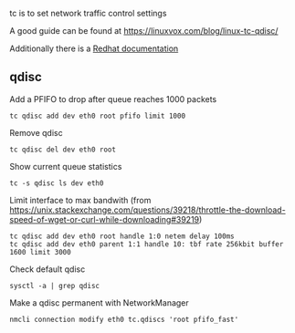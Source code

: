 tc is to set network traffic control settings

A good guide can be found at https://linuxvox.com/blog/linux-tc-qdisc/

Additionally there is a [Redhat documentation](https://docs.redhat.com/en/documentation/red_hat_enterprise_linux/9/html/configuring_and_managing_networking/linux-traffic-control_configuring-and-managing-networking)

## qdisc

Add a PFIFO to drop after queue reaches 1000 packets

    tc qdisc add dev eth0 root pfifo limit 1000

Remove qdisc

    tc qdisc del dev eth0 root

Show current queue statistics

    tc -s qdisc ls dev eth0

Limit interface to max bandwith (from https://unix.stackexchange.com/questions/39218/throttle-the-download-speed-of-wget-or-curl-while-downloading#39219)

    tc qdisc add dev eth0 root handle 1:0 netem delay 100ms
    tc qdisc add dev eth0 parent 1:1 handle 10: tbf rate 256kbit buffer 1600 limit 3000

Check default qdisc

    sysctl -a | grep qdisc

Make a qdisc permanent with NetworkManager

    nmcli connection modify eth0 tc.qdiscs 'root pfifo_fast'
